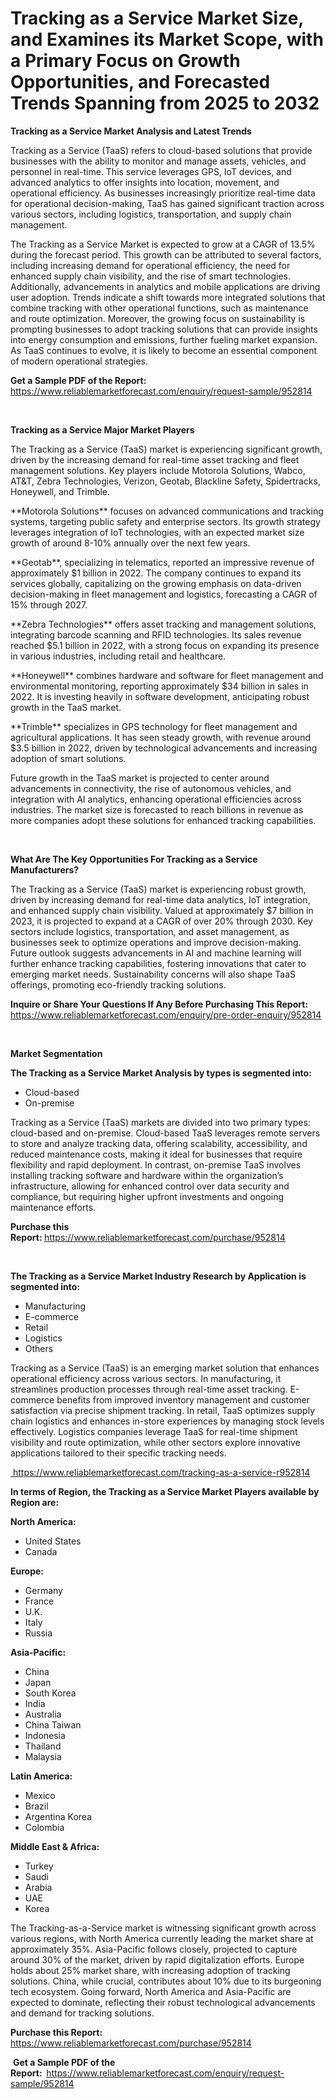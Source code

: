 <p><h1>Tracking as a Service Market Size, and Examines its Market Scope, with a Primary Focus on Growth Opportunities, and Forecasted Trends Spanning from 2025 to 2032</h1></p><p><strong>Tracking as a Service Market Analysis and Latest Trends</strong></p>
<p><p>Tracking as a Service (TaaS) refers to cloud-based solutions that provide businesses with the ability to monitor and manage assets, vehicles, and personnel in real-time. This service leverages GPS, IoT devices, and advanced analytics to offer insights into location, movement, and operational efficiency. As businesses increasingly prioritize real-time data for operational decision-making, TaaS has gained significant traction across various sectors, including logistics, transportation, and supply chain management.</p><p>The Tracking as a Service Market is expected to grow at a CAGR of 13.5% during the forecast period. This growth can be attributed to several factors, including increasing demand for operational efficiency, the need for enhanced supply chain visibility, and the rise of smart technologies. Additionally, advancements in analytics and mobile applications are driving user adoption. Trends indicate a shift towards more integrated solutions that combine tracking with other operational functions, such as maintenance and route optimization. Moreover, the growing focus on sustainability is prompting businesses to adopt tracking solutions that can provide insights into energy consumption and emissions, further fueling market expansion. As TaaS continues to evolve, it is likely to become an essential component of modern operational strategies.</p></p>
<p><strong>Get a Sample PDF of the Report:&nbsp;</strong> <a href="https://www.reliablemarketforecast.com/enquiry/request-sample/952814?utm_campaign=1110&utm_medium=2&utm_source=Github&utm_content=ia&utm_term=17042025&utm_id=tracking-as-a-service">https://www.reliablemarketforecast.com/enquiry/request-sample/952814</a></p>
<p>&nbsp;</p>
<p><strong>Tracking as a Service Major Market Players</strong></p>
<p><p>The Tracking as a Service (TaaS) market is experiencing significant growth, driven by the increasing demand for real-time asset tracking and fleet management solutions. Key players include Motorola Solutions, Wabco, AT&T, Zebra Technologies, Verizon, Geotab, Blackline Safety, Spidertracks, Honeywell, and Trimble.</p><p>**Motorola Solutions** focuses on advanced communications and tracking systems, targeting public safety and enterprise sectors. Its growth strategy leverages integration of IoT technologies, with an expected market size growth of around 8-10% annually over the next few years.</p><p>**Geotab**, specializing in telematics, reported an impressive revenue of approximately $1 billion in 2022. The company continues to expand its services globally, capitalizing on the growing emphasis on data-driven decision-making in fleet management and logistics, forecasting a CAGR of 15% through 2027.</p><p>**Zebra Technologies** offers asset tracking and management solutions, integrating barcode scanning and RFID technologies. Its sales revenue reached $5.1 billion in 2022, with a strong focus on expanding its presence in various industries, including retail and healthcare.</p><p>**Honeywell** combines hardware and software for fleet management and environmental monitoring, reporting approximately $34 billion in sales in 2022. It is investing heavily in software development, anticipating robust growth in the TaaS market.</p><p>**Trimble** specializes in GPS technology for fleet management and agricultural applications. It has seen steady growth, with revenue around $3.5 billion in 2022, driven by technological advancements and increasing adoption of smart solutions.</p><p>Future growth in the TaaS market is projected to center around advancements in connectivity, the rise of autonomous vehicles, and integration with AI analytics, enhancing operational efficiencies across industries. The market size is forecasted to reach billions in revenue as more companies adopt these solutions for enhanced tracking capabilities.</p></p>
<p>&nbsp;</p>
<p><strong>What Are The Key Opportunities For Tracking as a Service Manufacturers?</strong></p>
<p><p>The Tracking as a Service (TaaS) market is experiencing robust growth, driven by increasing demand for real-time data analytics, IoT integration, and enhanced supply chain visibility. Valued at approximately $7 billion in 2023, it is projected to expand at a CAGR of over 20% through 2030. Key sectors include logistics, transportation, and asset management, as businesses seek to optimize operations and improve decision-making. Future outlook suggests advancements in AI and machine learning will further enhance tracking capabilities, fostering innovations that cater to emerging market needs. Sustainability concerns will also shape TaaS offerings, promoting eco-friendly tracking solutions.</p></p>
<p><strong>Inquire or Share Your Questions If Any Before Purchasing This Report:</strong> <a href="https://www.reliablemarketforecast.com/enquiry/pre-order-enquiry/952814?utm_campaign=1110&utm_medium=2&utm_source=Github&utm_content=ia&utm_term=17042025&utm_id=tracking-as-a-service">https://www.reliablemarketforecast.com/enquiry/pre-order-enquiry/952814</a></p>
<p>&nbsp;</p>
<p><strong>Market Segmentation</strong></p>
<p><strong>The Tracking as a Service Market Analysis by types is segmented into:</strong></p>
<p><ul><li>Cloud-based</li><li>On-premise</li></ul></p>
<p><p>Tracking as a Service (TaaS) markets are divided into two primary types: cloud-based and on-premise. Cloud-based TaaS leverages remote servers to store and analyze tracking data, offering scalability, accessibility, and reduced maintenance costs, making it ideal for businesses that require flexibility and rapid deployment. In contrast, on-premise TaaS involves installing tracking software and hardware within the organization’s infrastructure, allowing for enhanced control over data security and compliance, but requiring higher upfront investments and ongoing maintenance efforts.</p></p>
<p><strong>Purchase this Report:&nbsp;</strong><a href="https://www.reliablemarketforecast.com/purchase/952814?utm_campaign=1110&utm_medium=2&utm_source=Github&utm_content=ia&utm_term=17042025&utm_id=tracking-as-a-service">https://www.reliablemarketforecast.com/purchase/952814</a></p>
<p>&nbsp;</p>
<p><strong>The Tracking as a Service Market Industry Research by Application is segmented into:</strong></p>
<p><ul><li>Manufacturing</li><li>E-commerce</li><li>Retail</li><li>Logistics</li><li>Others</li></ul></p>
<p><p>Tracking as a Service (TaaS) is an emerging market solution that enhances operational efficiency across various sectors. In manufacturing, it streamlines production processes through real-time asset tracking. E-commerce benefits from improved inventory management and customer satisfaction via precise shipment tracking. In retail, TaaS optimizes supply chain logistics and enhances in-store experiences by managing stock levels effectively. Logistics companies leverage TaaS for real-time shipment visibility and route optimization, while other sectors explore innovative applications tailored to their specific tracking needs.</p></p>
<p><a href="https://www.reliablemarketforecast.com/tracking-as-a-service-r952814?utm_campaign=1110&utm_medium=2&utm_source=Github&utm_content=ia&utm_term=17042025&utm_id=tracking-as-a-service">&nbsp;https://www.reliablemarketforecast.com/tracking-as-a-service-r952814</a></p>
<p><strong>In terms of Region, the Tracking as a Service Market Players available by Region are:</strong></p>
<p>
    <p> <strong> North America: </strong>
        <ul>
            <li>United States</li>
            <li>Canada</li>
        </ul>
        </p> 
    <p> <strong> Europe: </strong>
        <ul>
            <li>Germany</li>
            <li>France</li>
            <li>U.K.</li>
            <li>Italy</li>
            <li>Russia</li>
        </ul>
        </p> 
    <p> <strong> Asia-Pacific: </strong>
        <ul>
            <li>China</li>
            <li>Japan</li>
            <li>South Korea</li>
            <li>India</li>
            <li>Australia</li>
            <li>China Taiwan</li>
            <li>Indonesia</li>
            <li>Thailand</li>
            <li>Malaysia</li>
        </ul>
        </p> 
    <p> <strong> Latin America: </strong>
        <ul>
            <li>Mexico</li>
            <li>Brazil</li>
            <li>Argentina Korea</li>
            <li>Colombia</li>
        </ul>
        </p> 
    <p> <strong> Middle East & Africa: </strong>
        <ul>
            <li>Turkey</li>
            <li>Saudi</li>
            <li>Arabia</li>
            <li>UAE</li>
            <li>Korea</li>
        </ul>
    </p>
    </p>
<p><p>The Tracking-as-a-Service market is witnessing significant growth across various regions, with North America currently leading the market share at approximately 35%. Asia-Pacific follows closely, projected to capture around 30% of the market, driven by rapid digitalization efforts. Europe holds about 25% market share, with increasing adoption of tracking solutions. China, while crucial, contributes about 10% due to its burgeoning tech ecosystem. Going forward, North America and Asia-Pacific are expected to dominate, reflecting their robust technological advancements and demand for tracking solutions.</p></p>
<p><strong>Purchase this Report: </strong><a href="https://www.reliablemarketforecast.com/purchase/952814?utm_campaign=1110&utm_medium=2&utm_source=Github&utm_content=ia&utm_term=17042025&utm_id=tracking-as-a-service">https://www.reliablemarketforecast.com/purchase/952814</a></p>
<p>&nbsp;<strong>Get a Sample PDF of the Report:&nbsp;&nbsp;</strong><a href="https://www.reliablemarketforecast.com/enquiry/request-sample/952814?utm_campaign=1110&utm_medium=2&utm_source=Github&utm_content=ia&utm_term=17042025&utm_id=tracking-as-a-service">https://www.reliablemarketforecast.com/enquiry/request-sample/952814</a></p>
<p><strong></strong></p>
<p><p></p><p></p><p></p></p>